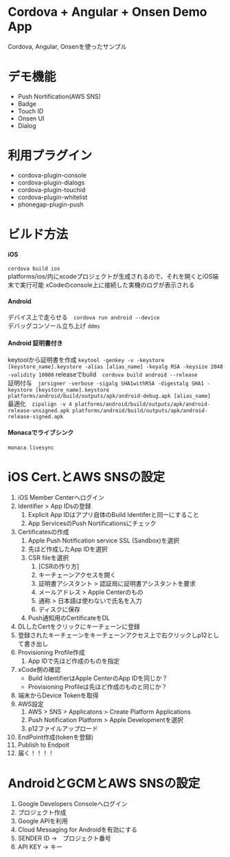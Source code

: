 Cordova + Angular + Onsen Demo App
====

Cordova, Angular, Onsenを使ったサンプル  

# デモ機能
- Push Nortification(AWS SNS)
- Badge
- Touch ID
- Onsen UI
- Dialog

# 利用プラグイン
- cordova-plugin-console
- cordova-plugin-dialogs
- cordova-plugin-touchid
- cordova-plugin-whitelist    
- phonegap-plugin-push

# ビルド方法

#### iOS
``cordova build ios``  
platforms/ios/内にxcodeプロジェクトが生成されるので、それを開くとiOS端末で実行可能 
xCodeのconsole上に接続した実機のログが表示される
  
#### Android
デバイス上で走らせる　``cordova run android --device``  
デバッグコンソール立ち上げ ``ddms``  

#### Android 証明書付き
keytoolから証明書を作成 ``keytool -genkey -v -keystore [keystore_name].keystore -alias [alias_name] -keyalg RSA -keysize 2048 -validity 10000``
releaseでbuild　``cordova build android --release``  
証明付与　``jarsigner -verbose -sigalg SHA1withRSA -digestalg SHA1 -keystore [keystore_name].keystore platforms/android/build/outputs/apk/android-debug.apk [alias_name]``  
最適化　``zipalign -v 4 platforms/android/build/outputs/apk/android-release-unsigned.apk platforms/android/build/outputs/apk/android-release-signed.apk``

#### Monacaでライブシンク
``monaca livesync``

# iOS Cert.とAWS SNSの設定
1. iOS Member Centerへログイン
1. Identifier > App IDsの登録
	1. Explicit App IDはアプリ自体のBuild Identiferと同一にすること
	1. App ServicesのPush Nortificationsにチェック
1. Certificatesの作成
	1. Apple Push Notification service SSL (Sandbox)を選択
	1. 先ほど作成したApp IDを選択
	1. CSR fileを選択  
		1. [CSRの作り方]
		1. キーチェーンアクセスを開く
		1. 証明書アシスタント > 認証局に証明書アシスタントを要求
		1. メールアドレス > Apple Centerのもの
		1. 通称 > 日本語は使わないで氏名を入力
		1. ディスクに保存
	1. Push通知用のCertificateをDL
1. DLしたCertをクリックにキーチェーンに登録
1. 登録されたキーチェーンをキーチェーンアクセス上で右クリックしp12として書き出し
1. Provisioning Profile作成
	1. App IDで先ほど作成のものを指定
1. xCode側の確認
	- Build IdentifierはApple CenterのApp IDを同じか？
	- Provisioning Profileは先ほど作成のものと同じか？
1. 端末からDevice Tokenを取得
1. AWS設定
	1. AWS > SNS > Applicatons > Create Platform Applications
	1. Push Notification Platform > Apple Developmentを選択
	1. p12ファイルアップロード
1. EndPoint作成(tokenを登録)
1. Publish to Endpoit
1. 届く！！！！


# AndroidとGCMとAWS SNSの設定
1. Google Developers Consoleへログイン
1. プロジェクト作成
1. Google APIを利用
1. Cloud Messaging for Androidを有効にする
1. SENDER ID →　プロジェクト番号
1. API KEY → キー